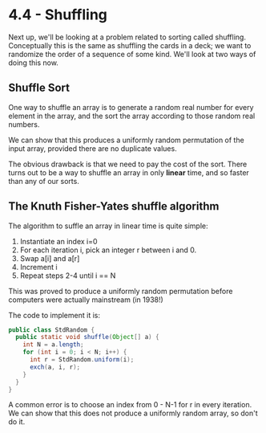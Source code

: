 # 4.4 - Shuffling

Next up, we'll be looking at a problem related to sorting called shuffling. Conceptually this is the same as shuffling the cards in a deck; we want to randomize the order of a sequence of some kind. We'll look at two ways of doing this now.

## Shuffle Sort

One way to shuffle an array is to generate a random real number for every element in the array, and the sort the array according to those random real numbers.

We can show that this produces a uniformly random permutation of the input array, provided there are no duplicate values.

The obvious drawback is that we need to pay the cost of the sort. There turns out to be a way to shuffle an array in only **linear** time, and so faster than any of our sorts.

## The Knuth Fisher-Yates shuffle algorithm

The algorithm to suffle an array in linear time is quite simple:
1. Instantiate an index i=0
2. For each iteration i, pick an integer r between i and 0.
3. Swap a[i] and a[r]
4. Increment i
5. Repeat steps 2-4 until i == N

This was proved to produce a uniformly random permutation before computers were actually mainstream (in 1938!)

The code to implement it is:

```Java
public class StdRandom {
  public static void shuffle(Object[] a) {
    int N = a.length;
    for (int i = 0; i < N; i++) {
      int r = StdRandom.uniform(i);
      exch(a, i, r);
    }
  }
}
```

A common error is to choose an index from 0 - N-1 for r in every iteration. We can show that this does not produce a uniformly random array, so don't do it.